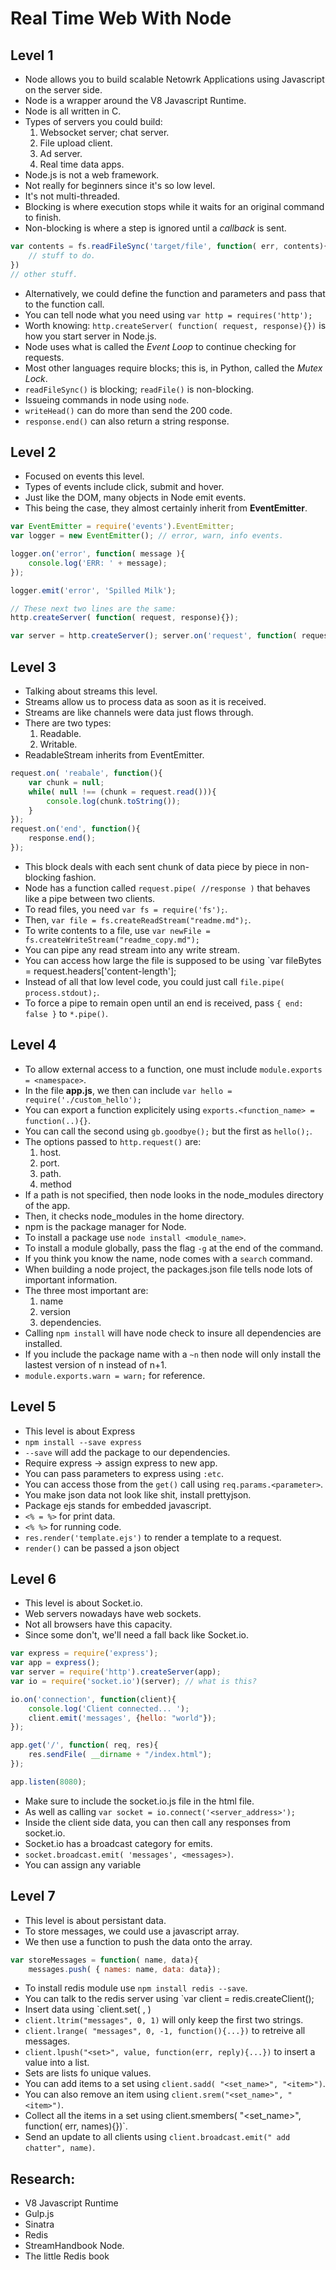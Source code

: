 # Real Time Web With Node

## Level 1
- Node allows you to build scalable Netowrk Applications using Javascript on the server side.
- Node is a wrapper around the V8 Javascript Runtime.
- Node is all written in C.
- Types of servers you could build:
	1. Websocket server; chat server.
	2. File upload client.
	3. Ad server.
	4. Real time data apps.
- Node.js is not a web framework.
- Not really for beginners since it's so low level.
- It's not multi-threaded.
- Blocking is where execution stops while it waits for an original command to finish.
- Non-blocking is where a step is ignored until a *callback* is sent.
```js
var contents = fs.readFileSync('target/file', function( err, contents){
	// stuff to do.
})
// other stuff.
```
- Alternatively, we could define the function and parameters and pass that to the function call.
- You can tell node what you need using `var http = requires('http');`
- Worth knowing: `http.createServer( function( request, response){})` is how you start server in Node.js.
- Node uses what is called the *Event Loop* to continue checking for requests.
- Most other languages require blocks; this is, in Python, called the *Mutex Lock*.
- `readFileSync()` is blocking; `readFile()` is non-blocking.
- Issueing commands in node using `node`.
- `writeHead()` can do more than send the 200 code.
- `response.end()` can also return a string response.

## Level 2
- Focused on events this level.
- Types of events include click, submit and hover.
- Just like the DOM, many objects in Node emit events.
- This being the case, they almost certainly inherit from **EventEmitter**.
```js
var EventEmitter = require('events').EventEmitter;
var logger = new EventEmitter(); // error, warn, info events.

logger.on('error', function( message ){
	console.log('ERR: ' + message);
});

logger.emit('error', 'Spilled Milk');

// These next two lines are the same:
http.createServer( function( request, response){});

var server = http.createServer(); server.on('request', function( request, response){});
```

## Level 3
- Talking about streams this level.
- Streams allow us to process data as soon as it is received.
- Streams are like channels were data just flows through.
- There are two types:
	1. Readable.
	2. Writable.
- ReadableStream inherits from EventEmitter.
```js
request.on( 'reabale', function(){
	var chunk = null;
	while( null !== (chunk = request.read())){
		console.log(chunk.toString());
	}
});
request.on('end', function(){
	response.end();
});
```
- This block deals with each sent chunk of data piece by piece in non-blocking fashion.
- Node has a function called `request.pipe( //response )` that behaves like a pipe between two clients.
- To read files, you need `var fs = require('fs');`.
- Then, `var file = fs.createReadStream("readme.md");`.
- To write contents to a file, use `var newFile = fs.createWriteStream("readme_copy.md");`
- You can pipe any read stream into any write stream.
- You can access how large the file is supposed to be using `var fileBytes = request.headers['content-length'];
- Instead of all that low level code, you could just call `file.pipe( process.stdout);`.
- To force a pipe to remain open until an end is received, pass `{ end: false }` to `*.pipe()`.

## Level 4
- To allow external access to a function, one must include `module.exports = <namespace>`.
- In the file **app.js**, we then can include `var hello = require('./custom_hello');`
- You can export a function explicitely using `exports.<function_name> = function(..){}`.
- You can call the second using `gb.goodbye();` but the first as `hello();`.
- The options passed to `http.request()` are:
	1. host.
	2. port.
	3. path.
	4. method
- If a path is not specified, then node looks in the node_modules directory of the app.
- Then, it checks node_modules in the home directory.
- npm is the package manager for Node.
- To install a package use `node install <module_name>`.
- To install a module globally, pass the flag `-g` at the end of the command.
- If you think you know the name, node comes with a `search` command.
- When building a node project, the packages.json file tells node lots of important information.
- The three most important are:
	1. name
	2. version
	3. dependencies.
- Calling `npm install` will have node check to insure all dependencies are installed.
- If you include the package name with a `~n` then node will only install the lastest version of n instead of n+1.
- `module.exports.warn = warn;` for reference.


## Level 5
- This level is about Express
- `npm install --save express`
- `--save` will add the package to our dependencies.
- Require express -> assign express to new app.
- You can pass parameters to express using `:etc`.
- You can access those from the `get()` call using `req.params.<parameter>`.
- You make json data not look like shit, install prettyjson.
- Package ejs stands for embedded javascript.
- `<% = %>` for print data.
- `<% %>` for running code.
- `res.render('template.ejs')` to render a template to a request.
- `render()` can be passed a json object

## Level 6
- This level is about Socket.io.
- Web servers nowadays have web sockets.
- Not all browsers have this capacity.
- Since some don't, we'll need a fall back like Socket.io.
```js
var express = require('express');
var app = express();
var server = require('http').createServer(app);
var io = require('socket.io')(server); // what is this?

io.on('connection', function(client){
	console.log('Client connected... ');
	client.emit('messages', {hello: "world"});
});

app.get('/', function( req, res){
	res.sendFile( __dirname + "/index.html");
});

app.listen(8080);
```
- Make sure to include the socket.io.js file in the html file.
- As well as calling `var socket = io.connect('<server_address>');`
- Inside the client side data, you can then call any responses from socket.io.
- Socket.io has a broadcast category for emits.
- `socket.broadcast.emit( 'messages', <messages>)`.
- You can assign any variable


## Level 7
- This level is about persistant data.
- To store messages, we could use a javascript array.
- We then use a function to push the data onto the array.
```js
var storeMessages = function( name, data){
	messages.push( { names: name, data: data});
```
- To install redis module use `npm install redis --save`.
- You can talk to the redis server using `var client = redis.createClient();
- Insert data using `client.set( <key>, <value>)
- `client.ltrim("messages", 0, 1)` will only keep the first two strings.
- `client.lrange( "messages", 0, -1, function(){...})` to retreive all messages.
- `client.lpush("<set>", value, function(err, reply){...})` to insert a value into a list.
- Sets are lists fo unique values.
- You can add items to a set using `client.sadd( "<set_name>", "<item>")`.
- You can also remove an item using `client.srem("<set_name>", "<item>")`.
- Collect all the items in a set using client.smembers( "<set_name>", function( err, names){})`.
- Send an update to all clients using `client.broadcast.emit(" add chatter", name)`.



## Research:
- V8 Javascript Runtime
- Gulp.js
- Sinatra
- Redis
- StreamHandbook Node.
- The little Redis book
